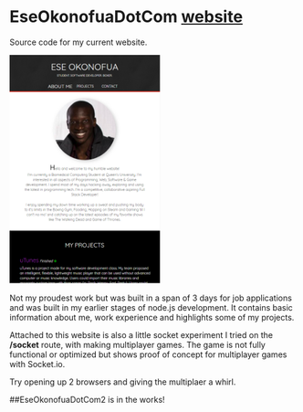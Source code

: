 # EseOkonofuaDotCom [website](http://eokonofua.com)
Source code for my current website. 

<img height="400" src="https://github.com/EseOkonofua/EseOkonofuaDotCom/blob/master/eokonofuadotcom.PNG" />

Not my proudest work but was built in a span of 3 days for job applications and was built in my earlier stages of node.js development.
It contains basic information about me, work experience and highlights some of my projects. 

Attached to this website is also a little socket experiment I tried on the **/socket** route, with making multiplayer games. The game is not fully functional or optimized but shows proof of concept for multiplayer games with Socket.io.

Try opening up 2 browsers and giving the multiplaer a whirl.


##EseOkonofuaDotCom2 is in the works!
